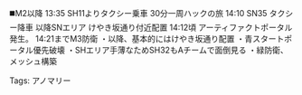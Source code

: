 ◼️M2以降
13:35 SH11よりタクシー乗車
30分一周ハックの旅
14:10 SN35 タクシー降車
以降SNエリア けやき坂通り付近配置
14:12頃 アーティファクトポータル発生。
14:21までM3防衛
・以降、基本的にはけやき坂通り配置
・青スタートポータル優先破壊
・SHエリア手薄なためSH32もAチームで面倒見る
・緑防衛、メッシュ構築

Tags:
  アノマリー
